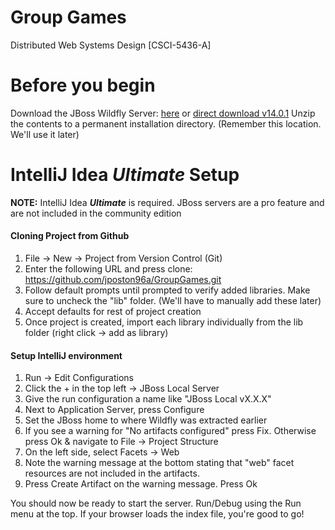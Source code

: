 
# Group Games
Distributed Web Systems Design [CSCI-5436-A]

# Before you begin
Download the JBoss Wildfly Server: [here](http://wildfly.org/downloads/) or [direct download v14.0.1](http://download.jboss.org/wildfly/14.0.1.Final/servlet/wildfly-servlet-14.0.1.Final.zip)
Unzip the contents to a permanent installation directory. (Remember this location. We'll use it later)

# IntelliJ Idea *Ultimate* Setup
**NOTE:** IntelliJ Idea ***Ultimate*** is required. JBoss servers are a pro feature and are not included in the community edition

#### Cloning Project from Github
 1. File -> New -> Project from Version Control (Git)
 2. Enter the following URL and press clone:
     https://github.com/jposton96a/GroupGames.git
 3. Follow default prompts until prompted to verify added libraries. Make sure to uncheck the "lib" folder. (We'll have to manually add these later)
 4. Accept defaults for rest of project creation
 5. Once project is created, import each library individually from the lib folder (right click -> add as library)
 
#### Setup IntelliJ environment
 1. Run -> Edit Configurations
 2. Click the + in the top left -> JBoss Local Server
 3. Give the run configuration a name like "JBoss Local vX.X.X"
 3. Next to Application Server, press Configure
 4. Set the JBoss home to where Wildfly was extracted earlier
 5. If you see a warning for "No artifacts configured" press Fix. Otherwise press Ok & navigate to File -> Project Structure
 6. On the left side, select Facets -> Web
 7. Note the warning message at the bottom stating that "web" facet resources are not included in the artifacts.
 8. Press Create Artifact on the warning message. Press Ok
 
 You should now be ready to start the server. Run/Debug using the Run menu at the top. If your browser loads the index file, you're good to go!
 
